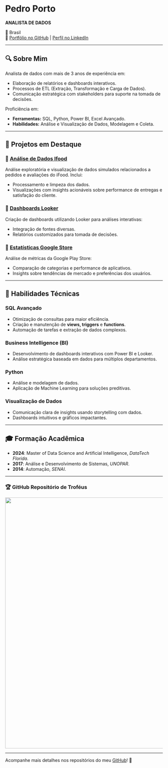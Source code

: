 # Pedro Porto

**ANALISTA DE DADOS**

📍 Brasil  
🔗 [Portfólio no GitHub](https://github.com/pedrolporto) | [Perfil no LinkedIn](https://www.linkedin.com/in/ppremium-data/)

---

## 🔍 Sobre Mim

Analista de dados com mais de 3 anos de experiência em:
- Elaboração de relatórios e dashboards interativos.
- Processos de ETL (Extração, Transformação e Carga de Dados).
- Comunicação estratégica com stakeholders para suporte na tomada de decisões.

Proficiência em:
- **Ferramentas:** SQL, Python, Power BI, Excel Avançado.
- **Habilidades:** Análise e Visualização de Dados, Modelagem e Coleta.

---

## 📂 Projetos em Destaque

### 🔗 [Análise de Dados Ifood](https://github.com/pedrolporto/ifood_data_analysis)
Análise exploratória e visualização de dados simulados relacionados a pedidos e avaliações do iFood. Inclui:
- Processamento e limpeza dos dados.
- Visualizações com insights acionáveis sobre performance de entregas e satisfação do cliente.

### 🔗 [Dashboards Looker](https://github.com/pedrolporto/looker_dashboard)
Criação de dashboards utilizando Looker para análises interativas:
- Integração de fontes diversas.
- Relatórios customizados para tomada de decisões.

### 🔗 [Estatísticas Google Store](https://github.com/pedrolporto/google_store)
Análise de métricas da Google Play Store:
- Comparação de categorias e performance de aplicativos.
- Insights sobre tendências de mercado e preferências dos usuários.

---

## 🌟 Habilidades Técnicas

### SQL Avançado
- Otimização de consultas para maior eficiência.
- Criação e manutenção de **views, triggers** e **functions**.
- Automação de tarefas e extração de dados complexos.

### Business Intelligence (BI)
- Desenvolvimento de dashboards interativos com Power BI e Looker.
- Análise estratégica baseada em dados para múltiplos departamentos.

### Python
- Análise e modelagem de dados.
- Aplicação de Machine Learning para soluções preditivas.

### Visualização de Dados
- Comunicação clara de insights usando storytelling com dados.
- Dashboards intuitivos e gráficos impactantes.

---

## 🎓 Formação Acadêmica

- **2024**: Master of Data Science and Artificial Intelligence, *DataTech Florida*.
- **2017**: Análise e Desenvolvimento de Sistemas, *UNOPAR*.
- **2014**: Automação, *SENAI*.

---

### 🏆 GitHub Repositório de Troféus

<p align="center">
  <a
    href="https://github.com/ryo-ma/github-profile-trophy"
    title="repositório de troféus"
  >
    <img
      width="800"
      src="https://github-profile-trophy.vercel.app/?username=pedrolporto&column=8&theme=darkhub&no-frame=true&no-bg=true"
    />
  </a>
</p>

---

Acompanhe mais detalhes nos repositórios do meu [GitHub](https://github.com/pedrolporto)! 🚀

